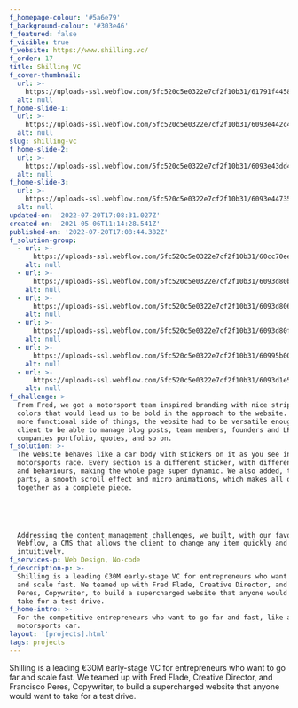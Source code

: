 ```yaml
---
f_homepage-colour: '#5a6e79'
f_background-colour: '#303e46'
f_featured: false
f_visible: true
f_website: https://www.shilling.vc/
f_order: 17
title: Shilling VC
f_cover-thumbnail:
  url: >-
    https://uploads-ssl.webflow.com/5fc520c5e0322e7cf2f10b31/61791f445808fe15892de147_shilling-main-img.svg
  alt: null
f_home-slide-1:
  url: >-
    https://uploads-ssl.webflow.com/5fc520c5e0322e7cf2f10b31/6093e442c4bc0382a696160d_5%402x.png
  alt: null
slug: shilling-vc
f_home-slide-2:
  url: >-
    https://uploads-ssl.webflow.com/5fc520c5e0322e7cf2f10b31/6093e43dd4890d3999433c51_4%402x.png
  alt: null
f_home-slide-3:
  url: >-
    https://uploads-ssl.webflow.com/5fc520c5e0322e7cf2f10b31/6093e4473535868e9fa5c07c_6%402x.png
  alt: null
updated-on: '2022-07-20T17:08:31.027Z'
created-on: '2021-05-06T11:14:28.541Z'
published-on: '2022-07-20T17:08:44.382Z'
f_solution-group:
  - url: >-
      https://uploads-ssl.webflow.com/5fc520c5e0322e7cf2f10b31/60cc70eed5de7384d22009ac_challenge%402x.png
    alt: null
  - url: >-
      https://uploads-ssl.webflow.com/5fc520c5e0322e7cf2f10b31/6093d80b02c173854bfa692e_2%402x.png
    alt: null
  - url: >-
      https://uploads-ssl.webflow.com/5fc520c5e0322e7cf2f10b31/6093d806749a150d4fc4ce4f_1%402x.png
    alt: null
  - url: >-
      https://uploads-ssl.webflow.com/5fc520c5e0322e7cf2f10b31/6093d80f3c7929def2f51aac_3%402x.png
    alt: null
  - url: >-
      https://uploads-ssl.webflow.com/5fc520c5e0322e7cf2f10b31/60995b00e3044c3643b04ef9_mobile%402x.png
    alt: null
  - url: >-
      https://uploads-ssl.webflow.com/5fc520c5e0322e7cf2f10b31/6093d1e55e4cde4cb9fd28f7_last-image.svg
    alt: null
f_challenge: >-
  From Fred, we got a motorsport team inspired branding with nice stripes and
  colors that would lead us to be bold in the approach to the website. On the
  more functional side of things, the website had to be versatile enough for the
  client to be able to manage blog posts, team members, founders and LPs,
  companies portfolio, quotes, and so on.
f_solution: >-
  The website behaves like a car body with stickers on it as you see in a
  motorsports race. Every section is a different sticker, with different colors
  and behaviours, making the whole page super dynamic. We also added, to some
  parts, a smooth scroll effect and micro animations, which makes all of it come
  together as a complete piece.


  ‍


  Addressing the content management challenges, we built, with our favorite
  Webflow, a CMS that allows the client to change any item quickly and
  intuitively.
f_services-p: Web Design, No-code
f_description-p: >-
  Shilling is a leading €30M early-stage VC for entrepreneurs who want to go far
  and scale fast. We teamed up with Fred Flade, Creative Director, and Francisco
  Peres, Copywriter, to build a supercharged website that anyone would want to
  take for a test drive. 
f_home-intro: >-
  For the competitive entrepreneurs who want to go far and fast, like a
  motorsports car.
layout: '[projects].html'
tags: projects
---
```


Shilling is a leading €30M early-stage VC for entrepreneurs who want to go far and scale fast. We teamed up with Fred Flade, Creative Director, and Francisco Peres, Copywriter, to build a supercharged website that anyone would want to take for a test drive.
